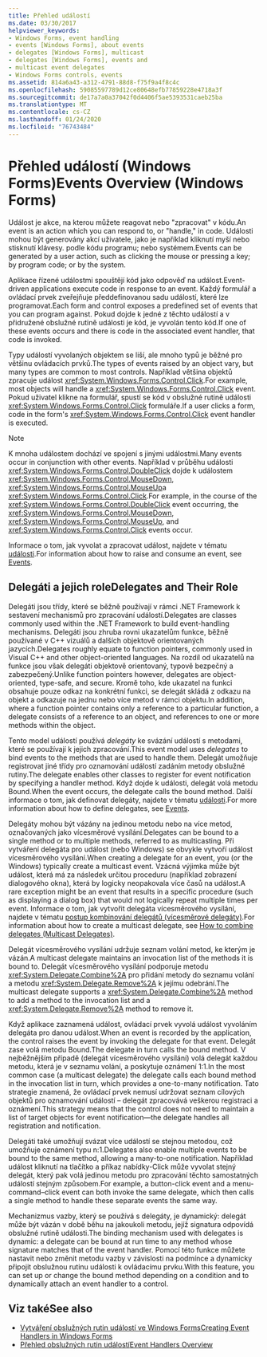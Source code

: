 ```yaml
---
title: Přehled událostí
ms.date: 03/30/2017
helpviewer_keywords:
- Windows Forms, event handling
- events [Windows Forms], about events
- delegates [Windows Forms], multicast
- delegates [Windows Forms], events and
- multicast event delegates
- Windows Forms controls, events
ms.assetid: 814a6a43-a312-4791-88d8-f75f9a4f8c4c
ms.openlocfilehash: 59085597789d12ce80648efb77859228e4718a3f
ms.sourcegitcommit: de17a7a0a37042f0d4406f5ae5393531caeb25ba
ms.translationtype: MT
ms.contentlocale: cs-CZ
ms.lasthandoff: 01/24/2020
ms.locfileid: "76743484"
---
```

# <a name="events-overview-windows-forms"></a><span data-ttu-id="bc373-102">Přehled událostí (Windows Forms)</span><span class="sxs-lookup"><span data-stu-id="bc373-102">Events Overview (Windows Forms)</span></span>
<span data-ttu-id="bc373-103">Událost je akce, na kterou můžete reagovat nebo "zpracovat" v kódu.</span><span class="sxs-lookup"><span data-stu-id="bc373-103">An event is an action which you can respond to, or "handle," in code.</span></span> <span data-ttu-id="bc373-104">Události mohou být generovány akcí uživatele, jako je například kliknutí myší nebo stisknutí klávesy. podle kódu programu; nebo systémem.</span><span class="sxs-lookup"><span data-stu-id="bc373-104">Events can be generated by a user action, such as clicking the mouse or pressing a key; by program code; or by the system.</span></span>

 <span data-ttu-id="bc373-105">Aplikace řízené událostmi spouštějí kód jako odpověď na událost.</span><span class="sxs-lookup"><span data-stu-id="bc373-105">Event-driven applications execute code in response to an event.</span></span> <span data-ttu-id="bc373-106">Každý formulář a ovládací prvek zveřejňuje předdefinovanou sadu událostí, které lze programovat.</span><span class="sxs-lookup"><span data-stu-id="bc373-106">Each form and control exposes a predefined set of events that you can program against.</span></span> <span data-ttu-id="bc373-107">Pokud dojde k jedné z těchto událostí a v přidružené obslužné rutině události je kód, je vyvolán tento kód.</span><span class="sxs-lookup"><span data-stu-id="bc373-107">If one of these events occurs and there is code in the associated event handler, that code is invoked.</span></span>

 <span data-ttu-id="bc373-108">Typy událostí vyvolaných objektem se liší, ale mnoho typů je běžné pro většinu ovládacích prvků.</span><span class="sxs-lookup"><span data-stu-id="bc373-108">The types of events raised by an object vary, but many types are common to most controls.</span></span> <span data-ttu-id="bc373-109">Například většina objektů zpracuje událost <xref:System.Windows.Forms.Control.Click>.</span><span class="sxs-lookup"><span data-stu-id="bc373-109">For example, most objects will handle a <xref:System.Windows.Forms.Control.Click> event.</span></span> <span data-ttu-id="bc373-110">Pokud uživatel klikne na formulář, spustí se kód v obslužné rutině události <xref:System.Windows.Forms.Control.Click> formuláře.</span><span class="sxs-lookup"><span data-stu-id="bc373-110">If a user clicks a form, code in the form's <xref:System.Windows.Forms.Control.Click> event handler is executed.</span></span>

> [!NOTE]
> <span data-ttu-id="bc373-111">K mnoha událostem dochází ve spojení s jinými událostmi.</span><span class="sxs-lookup"><span data-stu-id="bc373-111">Many events occur in conjunction with other events.</span></span> <span data-ttu-id="bc373-112">Například v průběhu události <xref:System.Windows.Forms.Control.DoubleClick> dojde k událostem <xref:System.Windows.Forms.Control.MouseDown>, <xref:System.Windows.Forms.Control.MouseUp>a <xref:System.Windows.Forms.Control.Click>.</span><span class="sxs-lookup"><span data-stu-id="bc373-112">For example, in the course of the <xref:System.Windows.Forms.Control.DoubleClick> event occurring, the <xref:System.Windows.Forms.Control.MouseDown>, <xref:System.Windows.Forms.Control.MouseUp>, and <xref:System.Windows.Forms.Control.Click> events occur.</span></span>

 <span data-ttu-id="bc373-113">Informace o tom, jak vyvolat a zpracovat událost, najdete v tématu [události](../../standard/events/index.md).</span><span class="sxs-lookup"><span data-stu-id="bc373-113">For information about how to raise and consume an event, see [Events](../../standard/events/index.md).</span></span>

## <a name="delegates-and-their-role"></a><span data-ttu-id="bc373-114">Delegáti a jejich role</span><span class="sxs-lookup"><span data-stu-id="bc373-114">Delegates and Their Role</span></span>
 <span data-ttu-id="bc373-115">Delegáti jsou třídy, které se běžně používají v rámci .NET Framework k sestavení mechanismů pro zpracování událostí.</span><span class="sxs-lookup"><span data-stu-id="bc373-115">Delegates are classes commonly used within the .NET Framework to build event-handling mechanisms.</span></span> <span data-ttu-id="bc373-116">Delegáti jsou zhruba rovni ukazatelům funkce, běžně používané v C++ vizuálů a dalších objektově orientovaných jazycích.</span><span class="sxs-lookup"><span data-stu-id="bc373-116">Delegates roughly equate to function pointers, commonly used in Visual C++ and other object-oriented languages.</span></span> <span data-ttu-id="bc373-117">Na rozdíl od ukazatelů na funkce jsou však delegáti objektově orientovaný, typově bezpečný a zabezpečený.</span><span class="sxs-lookup"><span data-stu-id="bc373-117">Unlike function pointers however, delegates are object-oriented, type-safe, and secure.</span></span> <span data-ttu-id="bc373-118">Kromě toho, kde ukazatel na funkci obsahuje pouze odkaz na konkrétní funkci, se delegát skládá z odkazu na objekt a odkazuje na jednu nebo více metod v rámci objektu.</span><span class="sxs-lookup"><span data-stu-id="bc373-118">In addition, where a function pointer contains only a reference to a particular function, a delegate consists of a reference to an object, and references to one or more methods within the object.</span></span>

 <span data-ttu-id="bc373-119">Tento model událostí používá *delegáty* ke svázání událostí s metodami, které se používají k jejich zpracování.</span><span class="sxs-lookup"><span data-stu-id="bc373-119">This event model uses *delegates* to bind events to the methods that are used to handle them.</span></span> <span data-ttu-id="bc373-120">Delegát umožňuje registrovat jiné třídy pro oznamování událostí zadáním metody obslužné rutiny.</span><span class="sxs-lookup"><span data-stu-id="bc373-120">The delegate enables other classes to register for event notification by specifying a handler method.</span></span> <span data-ttu-id="bc373-121">Když dojde k události, delegát volá metodu Bound.</span><span class="sxs-lookup"><span data-stu-id="bc373-121">When the event occurs, the delegate calls the bound method.</span></span> <span data-ttu-id="bc373-122">Další informace o tom, jak definovat delegáty, najdete v tématu [události](../../standard/events/index.md).</span><span class="sxs-lookup"><span data-stu-id="bc373-122">For more information about how to define delegates, see [Events](../../standard/events/index.md).</span></span>

<span data-ttu-id="bc373-123">Delegáty mohou být vázány na jedinou metodu nebo na více metod, označovaných jako vícesměrové vysílání.</span><span class="sxs-lookup"><span data-stu-id="bc373-123">Delegates can be bound to a single method or to multiple methods, referred to as multicasting.</span></span> <span data-ttu-id="bc373-124">Při vytváření delegáta pro událost (nebo Windows) se obvykle vytvoří událost vícesměrového vysílání.</span><span class="sxs-lookup"><span data-stu-id="bc373-124">When creating a delegate for an event, you (or the Windows) typically create a multicast event.</span></span> <span data-ttu-id="bc373-125">Vzácná výjimka může být událost, která má za následek určitou proceduru (například zobrazení dialogového okna), která by logicky neopakovala více časů na událost.</span><span class="sxs-lookup"><span data-stu-id="bc373-125">A rare exception might be an event that results in a specific procedure (such as displaying a dialog box) that would not logically repeat multiple times per event.</span></span> <span data-ttu-id="bc373-126">Informace o tom, jak vytvořit delegáta vícesměrového vysílání, najdete v tématu [postup kombinování delegátů (vícesměrové delegáty)](../../csharp/programming-guide/delegates/how-to-combine-delegates-multicast-delegates.md).</span><span class="sxs-lookup"><span data-stu-id="bc373-126">For information about how to create a multicast delegate, see [How to combine delegates (Multicast Delegates)](../../csharp/programming-guide/delegates/how-to-combine-delegates-multicast-delegates.md).</span></span>

 <span data-ttu-id="bc373-127">Delegát vícesměrového vysílání udržuje seznam volání metod, ke kterým je vázán.</span><span class="sxs-lookup"><span data-stu-id="bc373-127">A multicast delegate maintains an invocation list of the methods it is bound to.</span></span> <span data-ttu-id="bc373-128">Delegát vícesměrového vysílání podporuje metodu <xref:System.Delegate.Combine%2A> pro přidání metody do seznamu volání a metodu <xref:System.Delegate.Remove%2A> k jejímu odebrání.</span><span class="sxs-lookup"><span data-stu-id="bc373-128">The multicast delegate supports a <xref:System.Delegate.Combine%2A> method to add a method to the invocation list and a <xref:System.Delegate.Remove%2A> method to remove it.</span></span>

 <span data-ttu-id="bc373-129">Když aplikace zaznamená událost, ovládací prvek vyvolá událost vyvoláním delegáta pro danou událost.</span><span class="sxs-lookup"><span data-stu-id="bc373-129">When an event is recorded by the application, the control raises the event by invoking the delegate for that event.</span></span> <span data-ttu-id="bc373-130">Delegát zase volá metodu Bound.</span><span class="sxs-lookup"><span data-stu-id="bc373-130">The delegate in turn calls the bound method.</span></span> <span data-ttu-id="bc373-131">V nejběžnějším případě (delegát vícesměrového vysílání) volá delegát každou metodu, která je v seznamu volání, a poskytuje oznámení 1:1.</span><span class="sxs-lookup"><span data-stu-id="bc373-131">In the most common case (a multicast delegate) the delegate calls each bound method in the invocation list in turn, which provides a one-to-many notification.</span></span> <span data-ttu-id="bc373-132">Tato strategie znamená, že ovládací prvek nemusí udržovat seznam cílových objektů pro oznamování událostí – delegát zpracovává veškerou registraci a oznámení.</span><span class="sxs-lookup"><span data-stu-id="bc373-132">This strategy means that the control does not need to maintain a list of target objects for event notification—the delegate handles all registration and notification.</span></span>

 <span data-ttu-id="bc373-133">Delegáti také umožňují svázat více událostí se stejnou metodou, což umožňuje oznámení typu n:1.</span><span class="sxs-lookup"><span data-stu-id="bc373-133">Delegates also enable multiple events to be bound to the same method, allowing a many-to-one notification.</span></span> <span data-ttu-id="bc373-134">Například událost kliknutí na tlačítko a příkaz nabídky-Click může vyvolat stejný delegát, který pak volá jedinou metodu pro zpracování těchto samostatných událostí stejným způsobem.</span><span class="sxs-lookup"><span data-stu-id="bc373-134">For example, a button-click event and a menu-command–click event can both invoke the same delegate, which then calls a single method to handle these separate events the same way.</span></span>

 <span data-ttu-id="bc373-135">Mechanizmus vazby, který se používá s delegáty, je dynamický: delegát může být vázán v době běhu na jakoukoli metodu, jejíž signatura odpovídá obslužné rutině události.</span><span class="sxs-lookup"><span data-stu-id="bc373-135">The binding mechanism used with delegates is dynamic: a delegate can be bound at run time to any method whose signature matches that of the event handler.</span></span> <span data-ttu-id="bc373-136">Pomocí této funkce můžete nastavit nebo změnit metodu vazby v závislosti na podmínce a dynamicky připojit obslužnou rutinu události k ovládacímu prvku.</span><span class="sxs-lookup"><span data-stu-id="bc373-136">With this feature, you can set up or change the bound method depending on a condition and to dynamically attach an event handler to a control.</span></span>

## <a name="see-also"></a><span data-ttu-id="bc373-137">Viz také</span><span class="sxs-lookup"><span data-stu-id="bc373-137">See also</span></span>

- [<span data-ttu-id="bc373-138">Vytváření obslužných rutin událostí ve Windows Forms</span><span class="sxs-lookup"><span data-stu-id="bc373-138">Creating Event Handlers in Windows Forms</span></span>](creating-event-handlers-in-windows-forms.md)
- [<span data-ttu-id="bc373-139">Přehled obslužných rutin událostí</span><span class="sxs-lookup"><span data-stu-id="bc373-139">Event Handlers Overview</span></span>](event-handlers-overview-windows-forms.md)
